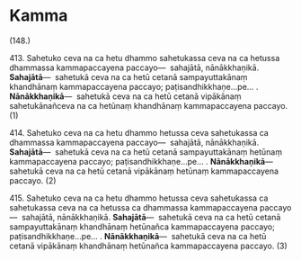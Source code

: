 

# Kamma







(148.)

413\. Sahetuko ceva na ca hetu dhammo sahetukassa ceva na ca hetussa dhammassa kammapaccayena paccayo—  sahajātā, nānākkhaṇikā. **Sahajātā**—  sahetukā ceva na ca hetū cetanā sampayuttakānaṃ khandhānaṃ kammapaccayena paccayo; paṭisandhikkhaṇe…pe… . **Nānākkhaṇikā**—  sahetukā ceva na ca hetū cetanā vipākānaṃ sahetukānañceva na ca hetūnaṃ khandhānaṃ kammapaccayena paccayo. (1)

414\. Sahetuko ceva na ca hetu dhammo hetussa ceva sahetukassa ca dhammassa kammapaccayena paccayo—  sahajātā, nānākkhaṇikā. **Sahajātā**—  sahetukā ceva na ca hetū cetanā sampayuttakānaṃ hetūnaṃ kammapaccayena paccayo; paṭisandhikkhaṇe…pe… . **Nānākkhaṇikā**—  sahetukā ceva na ca hetū cetanā vipākānaṃ hetūnaṃ kammapaccayena paccayo. (2)

415\. Sahetuko ceva na ca hetu dhammo hetussa ceva sahetukassa ca sahetukassa ceva na ca hetussa ca dhammassa kammapaccayena paccayo—  sahajātā, nānākkhaṇikā. **Sahajātā**—  sahetukā ceva na ca hetū cetanā sampayuttakānaṃ khandhānaṃ hetūnañca kammapaccayena paccayo; paṭisandhikkhaṇe…pe… . **Nānākkhaṇikā**—  sahetukā ceva na ca hetū cetanā vipākānaṃ khandhānaṃ hetūnañca kammapaccayena paccayo. (3)



